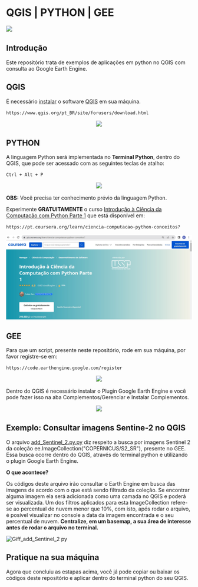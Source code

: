 <h1> QGIS | PYTHON | GEE</h1>

<p>
<img src="http://img.shields.io/static/v1?label=STATUS&message=EM%20DESENVOLVIMENTO&color=GREEN&style=for-the-badge"/>
</p>

<h2>Introdução</h2>
Este repositório trata de exemplos de aplicações em python no QGIS com consulta ao Google Earth Engine.

<h2>QGIS </h2>

É necessário <a href="https://www.qgis.org/pt_BR/site/forusers/download.html">instalar</a> o software <a href="https://www.qgis.org/pt_BR/site/forusers/download.html">QGIS</a> em sua máquina.

```
https://www.qgis.org/pt_BR/site/forusers/download.html
```
<p align="center">
<img src="https://github.com/Brularissap/qgis-py-earthengine/blob/main/download-qgis.gif?raw=true"/>
</p>


<h2>PYTHON</h2>
A linguagem Python será implementada no <b>Terminal Python</b>, dentro do QGIS, que pode ser acessado com as seguintes teclas de atalho:

```
Ctrl + Alt + P
```

<p align="center">
<img src="https://github.com/Brularissap/qgis-py-earthengine/blob/main/Terminal-Python.gif?raw=true"/>
</p>

<b>OBS:</B> Você precisa ter conhecimento prévio da linguagem Python. 

Experimente <b>GRATUITAMENTE</b> o curso <a href="https://pt.coursera.org/learn/ciencia-computacao-python-conceitos?">Introdução à Ciência da Computação com Python Parte 1</a> que está disponível em:

```
https://pt.coursera.org/learn/ciencia-computacao-python-conceitos?
```

![coursera curso](https://github.com/Brularissap/qgis-py-earthengine/blob/main/coursera_usp_python.jpg?raw=true)


<h2> GEE</h2>

Para que um script, presente neste repositório, rode em sua máquina, por favor registre-se em:

```
https://code.earthengine.google.com/register
```

<p align="center">
<img src="https://github.com/Brularissap/qgis-py-earthengine/blob/main/registre-se-gee.gif?raw=true"/>
</p>

Dentro do QGIS é necessário instalar o Plugin Google Earth Engine e você pode fazer isso na aba Complementos/Gerenciar e Instalar Complementos.

<p align="center">
<img src="https://github.com/Brularissap/qgis-py-earthengine/blob/main/Plugin%20-%20GEE.gif?raw=true"/>
</p>

<h2>Exemplo: Consultar imagens Sentine-2 no QGIS</h2>

O arquivo <a href="https://github.com/Brularissap/qgis-py-earthengine/blob/main/add_Sentinel_2.py.py">add_Sentinel_2.py.py</a> diz respeito a busca por imagens
Sentinel 2 da coleção ee.ImageCollection("COPERNICUS/S2_SR"), presente no GEE.
Essa busca ocorre dentro do QGIS, através do terminal python e utilizando o plugin Google Earth Engine.

<b>O que acontece?</b>

Os códigos deste arquivo irão consultar o Earth Engine em busca das imagens de acordo com o que está sendo filtrado
da coleção. 
Se encontrar alguma imagem ela será adicionada como uma camada no QGIS e poderá ser visualizada. 
Um dos filtros aplicados para esta ImageCollection refere-se ao percentual de nuvem menor que 10%, com isto, após rodar o arquivo, é posível visualizar no console a data da imagem encontrada e o seu percentual de nuvem. <b>Centralize, em um basemap, a sua área de interesse antes de rodar o arquivo no terminal.</b>

![Giff_add_Sentinel_2 py](https://raw.githubusercontent.com/Brularissap/qgis-py-earthengine/main/Giff_add_Sentinel_2.py.gif) 

<h2>Pratique na sua máquina</h2>
Agora que concluiu as estapas acima, você já pode copiar ou baixar os códigos deste repositório e aplicar dentro do terminal python do seu QGIS.




